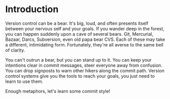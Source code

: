 # Introduction

Version control can be a bear. It's big, loud, and often presents itself between your nervous self and your goals. If you wander deep in the forest, you can happen suddenly upon a cave of several bears. Git, Mercurial, Bazaar, Darcs, Subversion, even old papa bear CVS. Each of these may take a different, intimidating form. Fortunately, they're all averse to the same bell of clarity.

You can't outrun a bear, but you can stand up to it. You can keep your intentions clear in commit messages, steer everyone away from confusion. You can drop signposts to warn other hikers along the commit path. Version control systems give you the tools to reach your goals, you just need to learn to use them.

Enough metaphors, let's learn some commit style!